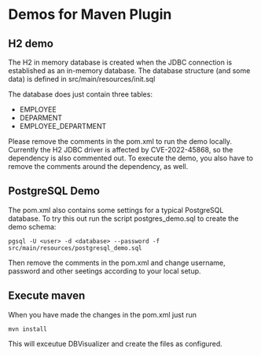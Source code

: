 # Demos for Maven Plugin

## H2 demo

The H2 in memory database is created when the JDBC connection is established as an in-memory database.
The database structure (and some data) is defined in src/main/resources/init.sql

The database does just contain three tables:

* EMPLOYEE
* DEPARMENT
* EMPLOYEE_DEPARTMENT

Please remove the comments in the pom.xml to run the demo locally.
Currently the H2 JDBC driver is affected by CVE-2022-45868, so the dependency is also commented out.
To execute the demo, you also have to remove the comments around the dependency, as well.

## PostgreSQL Demo

The pom.xml also contains some settings for a typical PostgreSQL database.
To try this out run the script postgres_demo.sql to create the demo schema:

    pgsql -U <user> -d <database> --password -f  src/main/resources/postgresql_demo.sql

Then remove the comments in the pom.xml and change username, password and other seetings according to your local setup.

## Execute maven

When you have made the changes in the pom.xml just run

    mvn install

This will exceutue DBVisualizer and create the files as configured.